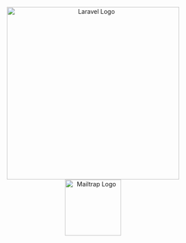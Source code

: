 <p align="center">
    <a href="https://laravel.com" target="_blank" style="display: inline-block;">
        <img src="https://raw.githubusercontent.com/laravel/art/master/logo-lockup/5%20SVG/2%20CMYK/1%20Full%20Color/laravel-logolockup-cmyk-red.svg" width="400" alt="Laravel Logo">
    </a>
    <a href="https://mailtrap.io" target="_blank" style="display: inline-block;">
        <img src="[https://assets.mailtrap.io/integration-logos/logo_placeholder-52c6eb445c3fb263df631dcfa550cc2f.svg](https://encrypted-tbn0.gstatic.com/images?q=tbn:ANd9GcT76kQ3_c8f41KVzdhatWvKm0vtV8Pgj2YOXg&s)" width="130" alt="Mailtrap Logo">
    </a>
</p>

